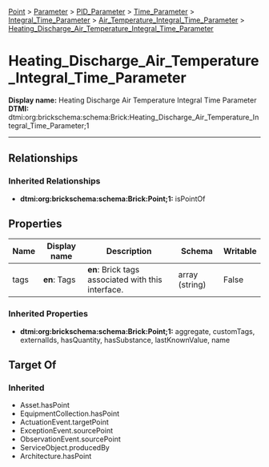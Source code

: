 [Point](../../../../../Point.md) > [Parameter](../../../../Parameter.md) > [PID_Parameter](../../../PID_Parameter.md) > [Time_Parameter](../../Time_Parameter.md) > [Integral_Time_Parameter](../Integral_Time_Parameter.md) > [Air_Temperature_Integral_Time_Parameter](Air_Temperature_Integral_Time_Parameter.md) > [Heating_Discharge_Air_Temperature_Integral_Time_Parameter](#)
# Heating_Discharge_Air_Temperature_Integral_Time_Parameter

**Display name:** Heating Discharge Air Temperature Integral Time Parameter<br />
**DTMI:** dtmi:org:brickschema:schema:Brick:Heating_Discharge_Air_Temperature_Integral_Time_Parameter;1

---
## Relationships
### Inherited Relationships
* **dtmi:org:brickschema:schema:Brick:Point;1:** isPointOf
## Properties
|Name|Display name|Description|Schema|Writable|
|-|-|-|-|-|
|tags|**en**: Tags|**en**: Brick tags associated with this interface.|array (string)|False|
### Inherited Properties
* **dtmi:org:brickschema:schema:Brick:Point;1:** aggregate, customTags, externalIds, hasQuantity, hasSubstance, lastKnownValue, name
## Target Of
### Inherited
* Asset.hasPoint
* EquipmentCollection.hasPoint
* ActuationEvent.targetPoint
* ExceptionEvent.sourcePoint
* ObservationEvent.sourcePoint
* ServiceObject.producedBy
* Architecture.hasPoint

